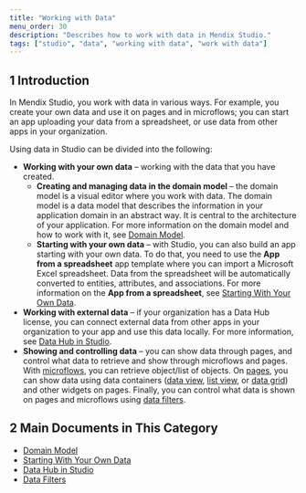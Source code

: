 ```yaml
---
title: "Working with Data"
menu_order: 30
description: "Describes how to work with data in Mendix Studio."
tags: ["studio", "data", "working with data", "work with data"]
---
```


## 1 Introduction 

In Mendix Studio, you work with data in various ways. For example, you create your own data and use it on pages and in microflows; you can start an app uploading your data from a spreadsheet, or use data from other apps in your organization. 

Using data in Studio can be divided into the following:

* **Working with your own data** – working with the data that you have created. 
  * **Creating and managing data in the domain model** – the domain model is a visual editor where you work with data. The domain model is a data model that describes the information in your application domain in an abstract way. It is central to the architecture of your application. For more information on the domain model and how to work with it, see [Domain Model](domain-model).
  * **Starting with your own data** – with Studio, you can also build an app starting with your own data. To do that, you need to use the **App from a spreadsheet** app template where you can import a Microsoft Excel spreadsheet. Data from the spreadsheet will be automatically converted to entities, attributes, and associations. For more information on the **App from a spreadsheet**, see [Starting With Your Own Data](start-with-data).
* **Working with external data** – if your organization has a Data Hub license, you can connect external data from other apps in your organization to your app and use this data locally. For more information, see [Data Hub in Studio](data-hub-in-studio). 
* **Showing and controlling data** – you can show data through pages, and control what data to retrieve and show through microflows and pages. With [microflows](microflows), you can retrieve object/list of objects. On [pages](page-editor), you can show data using data containers ([data view](page-editor-data-view-list-view#data-view-properties), [list view](page-editor-data-view-list-view#list-view-properties), or [data grid](page-editor-data-grid)) and other widgets on pages. Finally, you can control what data is shown on pages and microflows using [data filters](data-filters).

## 2 Main Documents in This Category

* [Domain Model](domain-models)
* [Starting With Your Own Data](start-with-data)
* [Data Hub in Studio](data-hub-in-studio)
* [Data Filters](data-filters)